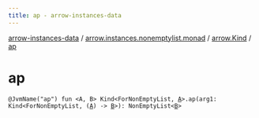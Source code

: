 ```yaml
---
title: ap - arrow-instances-data
---
```


[arrow-instances-data](../../index.html) / [arrow.instances.nonemptylist.monad](../index.html) / [arrow.Kind](index.html) / [ap](./ap.html)

# ap

`@JvmName("ap") fun <A, B> Kind<ForNonEmptyList, `[`A`](ap.html#A)`>.ap(arg1: Kind<ForNonEmptyList, (`[`A`](ap.html#A)`) -> `[`B`](ap.html#B)`>): NonEmptyList<`[`B`](ap.html#B)`>`